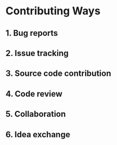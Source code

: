# Contributing Ways
## 1. Bug reports
## 2. Issue tracking
## 3. Source code contribution
## 4. Code review
## 5. Collaboration
## 6. Idea exchange
